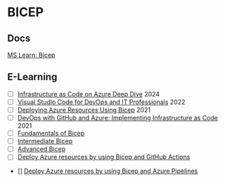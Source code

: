 # BICEP

## Docs

[MS Learn: Bicep](https://learn.microsoft.com/en-us/azure/azure-resource-manager/bicep/)

## E-Learning

* [ ] [Infrastructure as Code on Azure Deep Dive](https://app.pluralsight.com/library/courses/azure-iac-deep-dive/table-of-contents) 2024
* [ ] [Visual Studio Code for DevOps and IT Professionals](https://app.pluralsight.com/library/courses/visual-studio-code-devops-it-professionals/table-of-contents) 2022
* [ ] [Deploying Azure Resources Using Bicep](https://app.pluralsight.com/library/courses/deploying-azure-resources-using-bicep/table-of-contents) 2021
* [ ] [DevOps with GitHub and Azure: Implementing Infrastructure as Code](https://app.pluralsight.com/library/courses/devops-github-azure-implementing-infrastructure-code/table-of-contents) 2021
* [ ] [Fundamentals of Bicep](https://learn.microsoft.com/en-us/training/paths/fundamentals-bicep/)
* [ ] [Intermediate Bicep](https://learn.microsoft.com/en-us/training/paths/intermediate-bicep/)
* [ ] [Advanced Bicep](https://learn.microsoft.com/en-us/training/paths/advanced-bicep/)
* [ ] [Deploy Azure resources by using Bicep and GitHub Actions](https://learn.microsoft.com/en-us/training/paths/bicep-github-actions/)
* [] [Deploy Azure resources by using Bicep and Azure Pipelines](https://learn.microsoft.com/en-us/training/paths/bicep-azure-pipelines/)
